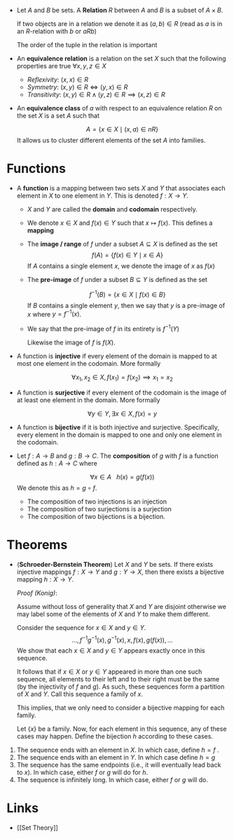 * Let $A$ and $B$ be sets. A **Relation** $R$ between $A$ and $B$ is a subset of $A\times B$. 
  
  If two objects are in a relation we denote it as $(a,b)\in R$ (read as $a$ is in an $R$-relation with $b$ or $aRb$) 
  
  The order of the tuple in the relation is important

* An **equivalence relation** is a relation on the set $X$ such that the following properties are true $\forall x,y,z\in X$ 
	* *Reflexivity*: $(x,x)\in R$
	* *Symmetry*: $(x,y)\in R \iff (y,x)\in R$
	* *Transitivity*: $(x,y)\in R \wedge (y,z)\in R \implies (x,z)\in R$
* An **equivalence class** of $a$ with respect to an equivalence relation $R$ on the set $X$ is a set $A$ such that 
  
  $$
  A = \{x\in X\mid (x,a)\in nR\}
  $$
  It allows us to cluster different elements of the set $A$ into families.
# Functions 
* A **function** is a mapping between two sets $X$ and $Y$ that associates each element in $X$ to one element in $Y$. This is denoted $f:X\to Y$.  
	* $X$ and $Y$ are called the **domain** and **codomain** respectively.
	* We denote $x\in X$ and $f(x)\in Y$ such that $x\mapsto f(x)$. This defines a **mapping**
	* The **image / range** of $f$ under a subset $A \subseteq X$ is defined as the set 
	  $$
	  f(A) = \{f(x)\in Y \mid x\in A\}
	  $$
	  If $A$ contains a single element $x$, we denote the image of $x$ as $f(x)$
	* The **pre-image** of $f$ under a subset $B\subseteq Y$ is defined as the set 
	  
	  $$
	  f^{-1}(B) = \{x\in X \mid f(x) \in B\}
	  $$
	  If $B$ contains a single element $y$, then we say that $y$ is a pre-image of $x$ where $y=f^{-1}(x)$. 
	* We say that the pre-image of $f$ in its entirety is $f^{-1}(Y)$
	  
	  Likewise the image of $f$ is $f(X)$. 


* A function is **injective** if every element of the domain is mapped to at most one element in the codomain. More formally
  
  $$
  \forall x_1,x_2\in X, f(x_1)=f(x_2)\implies x_1=x_2
  $$

* A function is **surjective** if every element of the codomain is the image of at least one element in the domain. More formally
  
  $$
  \forall y\in Y,\exists x\in X, f(x)=y
  $$
* A function is **bijective** if it is both injective and surjective.  Specifically, every element in the domain is mapped to one and only one element in the codomain.

* Let $f:A\to B$ and $g: B\to C$. The **composition** of $g$ with $f$ is a function defined as $h:A\to C$ where
  
  $$
  \forall x \in A \ \ \ h(x) = g(f(x))
  $$
  We denote this as $h=g\circ f$. 
	* The composition of two injections is an injection
	* The composition of two surjections is a surjection
	* The composition of two bijections is a bijection.
# Theorems
* (**Schroeder-Bernstein Theorem**) Let $X$ and $Y$ be sets. If there exists injective mappings $f:X\to Y$ and $g:Y\to X$, then there exists a bijective mapping $h:X\to Y$. 
  
  *Proof (Konig)*:  
  
  Assume without loss of generality that $X$ and $Y$ are disjoint otherwise we may label some of the elements of $X$ and $Y$  to make them different.  
  
  Consider the sequence for $x\in X$ and $y\in Y$. 
  $$
  \dots, f^{-1}g^{-1}(x),g^{-1}(x), x,f(x),g(f(x)), \dots
  $$
  We show that each $x\in X$ and $y \in Y$ appears exactly once in this sequence. 
  
  It follows that if $x\in X$ or $y\in Y$ appeared in more than one such sequence, all elements to their left and to their right must be the same (by the injectivity of $f$ and $g$). As such, these sequences form a partition of $X$ and $Y$. Call this sequence a family of $x$.
  
  This implies, that we only need to consider a bijective mapping for each family.  
  
  Let $\{x\}$ be a family. Now, for each element in this sequence, any of these cases may happen. Define the bijection $h$ according to these cases.
1. The sequence ends with an element in $X$. In which case, define $h=f$ .
2. The sequence ends with an element in $Y$. In which case define $h=g$
3. The sequence has the same endpoints (i.e., it will eventually lead back to $x$). In which case, either $f$ or $g$ will do for $h$.
4. The sequence is infinitely long. In which case, either $f$ or $g$ will do.

# Links
* [[Set Theory]]